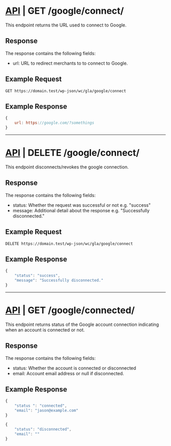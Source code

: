 # [API](../../api.md) | GET /google/connect/

This endpoint returns the URL used to connect to Google.

## Response

The response contains the following fields:

- url: URL to redirect merchants to to connect to Google.

## Example Request

```
GET https://domain.test/wp-json/wc/gla/google/connect
```

## Example Response

```javascript
{
    url: https://google.com/?somethings
}
```

----

# [API](../../api.md) | DELETE /google/connect/

This endpoint disconnects/revokes the google connection.

## Response

The response contains the following fields:

- status: Whether the request was successful or not e.g. "success"
- message: Additional detail about the response e.g. "Successfully disconnected."

## Example Request

```
DELETE https://domain.test/wp-json/wc/gla/google/connect
```

## Example Response

```javascript
{
    "status": "success",
    "message": "Successfully disconnected."
}
```

----

# [API](../../api.md) | GET /google/connected/

This endpoint returns status of the Google account connection indicating when an account is connected or not.

## Response

The response contains the following fields:

- status: Whether the account is connected or disconnected
- email: Account email address or null if disconnected.

## Example Response

```javascript
{
    "status ": "connected",
    "email": "jason@example.com"
}
```

```javascript
{
    "status": "disconnected",
    "email": ""
}
```